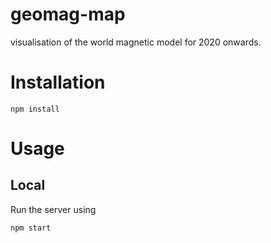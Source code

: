 geomag-map
=====

visualisation of the world magnetic model for 2020 onwards.

# Installation 
```
npm install 
```

# Usage

## Local 
Run the server using
```
npm start 
```